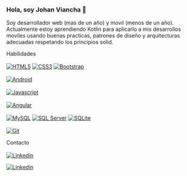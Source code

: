 ### Hola, soy Johan Viancha 👋

<!--
**JohanViancha/JohanViancha** is a ✨ _special_ ✨ repository because its `README.md` (this file) appears on your GitHub profile.

Here are some ideas to get you started:

- 🔭 I’m currently working on ...
- 🌱 I’m currently learning ...
- 👯 I’m looking to collaborate on ...
- 🤔 I’m looking for help with ...
- 💬 Ask me about ...
- 📫 How to reach me: ...
- 😄 Pronouns: ...
- ⚡ Fun fact: ...
-->

Soy desarrollador web (mas de un año) y movil (menos de un año). Actualmente estoy aprendiendo Kotlin para aplicarlo a mis desarrollos moviles usando buenas practicas, patrones de diseño y arquitecturas adecuadas respetando los principios solid.

Habilidades
</br>
</br>
[![HTML5](https://img.shields.io/badge/-gray?logo=html5&label=HTML5&logoColor=white&labelColor=orange&color=orange)]()
[![CSS3](https://img.shields.io/badge/-gray?logo=css3&label=CSS3&logoColor=white&labelColor=blue&color=blue)]()
[![Bootstrap](https://img.shields.io/badge/-gray?logo=bootstrap&label=Bootstrap&logoColor=white&labelColor=purple&color=purple)]()
</br>
</br>
[![Android](https://img.shields.io/badge/Android-Java%20y%20Kotlin-green?logo=android&label=Android)]()
</br>
</br>
[![Javascript](https://img.shields.io/badge/-gray?logo=javascript&label=Javascript&color=yellow)]()
</br>
</br>
[![Angular](https://img.shields.io/badge/-gray?logo=angular&label=Angular&logoColor=Red&labelColor=red&color=red)]()
</br>
</br>
[![MySQL](https://img.shields.io/badge/-gray?logo=mysql&label=MySQL&logoColor=white&labelColor=rgb(54%2097%20129)&color=rgb(54%2097%20129))]()
[![SQL Server](https://img.shields.io/badge/-gray?logo=microsoftsqlserver&label=SQL%20Server&logoColor=white&labelColor=rgb(192%2046%2046)&color=rgb(192%2046%2046))]()
[![SQLite](https://img.shields.io/badge/-gray?logo=git&label=SQLite&logoColor=white&labelColor=rgb(1%2058%2087)&color=rgb(1%2058%2087))]()
</br>
</br>
[![Git](https://img.shields.io/badge/-gray?logo=git&label=Git&logoColor=black&labelColor=white&color=white)]()


Contacto
</br>
</br>
[![Linkedin](https://img.shields.io/badge/-gray?logo=linkedin&label=Perfil%20de%20Linkedin&logoColor=white&labelColor=rgb(10%20102%20194)&color=rgb(10%20102%20194))](https://www.linkedin.com/in/johan-ferney-viancha-abril-a95bb8177/)

[![Linkedin](https://img.shields.io/badge/-gray?logo=gmail&label=Enviar%20correo&logoColor=white&labelColor=rgb(221%2078%2062)&color=rgb(221%2078%2062))](mailto:vianchajohan@gmailcom)





